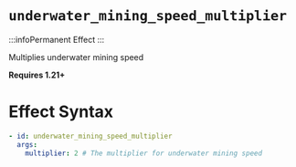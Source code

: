 # `underwater_mining_speed_multiplier`
:::infoPermanent Effect
:::

Multiplies underwater mining speed

**Requires 1.21+**

# Effect Syntax
```yaml
- id: underwater_mining_speed_multiplier
  args:
    multiplier: 2 # The multiplier for underwater mining speed
```